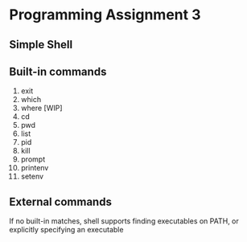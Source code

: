 # Programming Assignment 3

## Simple Shell

## Built-in commands

1. exit
2. which
3. where \[WIP\]
4. cd
5. pwd
6. list
7. pid
8. kill
9. prompt
10. printenv
11. setenv

## External commands

If no built-in matches, shell supports finding executables on PATH, or explicitly specifying an executable
